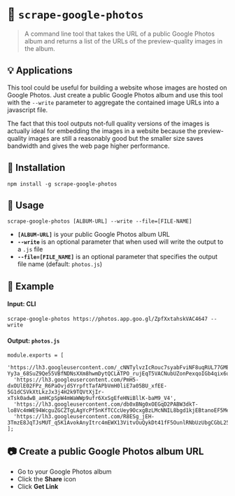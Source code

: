 # 🥢 `scrape-google-photos`

> A command line tool that takes the URL of a public Google Photos album and returns a list of the URLs of the preview-quality images in the album.

## 💡 Applications

This tool could be useful for building a website whose images are hosted on Google Photos. Just create a public Google Photos album and use this tool with the `--write` parameter to aggregate the contained image URLs into a javascript file.

The fact that this tool outputs not-full quality versions of the images is actually ideal for embedding the images in a website because the preview-quality images are still a reasonably good but the smaller size saves bandwidth and gives the web page higher performance.

## 🔌 Installation

`npm install -g scrape-google-photos`

## 🔦 Usage

`scrape-google-photos [ALBUM-URL] --write --file=[FILE-NAME]`

* **`[ALBUM-URL]`** is your public Google Photos album URL
* **`--write`** is an optional parameter that when used will write the output to a `.js` file
* **`--file=[FILE_NAME]`** is an optional parameter that specifies the output file name (default: `photos.js`)

## 💽 Example

#### Input: CLI

```scrape-google-photos https://photos.app.goo.gl/ZpfXxtahskVAC4647 --write```

#### Output: `photos.js`

```
module.exports = [
  'https://lh3.googleusercontent.com/_cNNTylvzIcRouc7syabFviNF8uqRUL77GMBs-Yy3a_68SuZ9Qe55VBfNDNsXXm8hwmDytQCLATPO_rujEqT5VACNubUZonPexqoIGb4qix6uJGgwRucFNCfYmpOhY_MjGm7XUzAZHY',
  'https://lh3.googleusercontent.com/PmH5-dxOUlE02FPz_R6PaOvjdSYrpftTafAPbVmH0liE7a05BU_xfEE-5G1dCSVkXtLkzJx3j4H2k9TQVtXjIr-xTsk0adwB_amHCpSpW4mWaWWp9ufr6XxSgEfeHNiBllK-baM9_V4',
  'https://lh3.googleusercontent.com/db0xBNg0xOEGqD2PABW3dkT-lo8Vc4mWE94WcguZGCZTgLAgYcPf5nKfTCCcUey9OcxgBzLMcNNIL8bgd1kjEBtanoEF5MeCqfBdEUF6SJ0Emxq9x8gLHsqB4dLWPyf7XzgIvVC9q6g',
  'https://lh3.googleusercontent.com/R8ESg_jEH-3TmzE8JqTJsMUT_q5K1AvokAnyItrc4mEWX13VitvOuQykDt41fF5OunlRNbUzUbgCGbL25JiPhhbCuihK_CwmlwGBlQoXA3Qg1TNvTZokZGfaGaAqMQTC8pn6vaA_pQg'
];
```

## 📷 Create a public Google Photos album URL

* Go to your Google Photos album
* Click the **Share** icon
* Click **Get Link**
